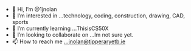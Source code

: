- 👋 Hi, I’m @1jnolan
- 👀 I’m interested in ...technology, coding, construction, drawing, CAD, sports
- 🌱 I’m currently learning ...ThisisCS50X
- 💞️ I’m looking to collaborate on ...Im not sure yet.
- 📫 How to reach me ...jnolan@tipperaryetb.ie

<!---
1jnolan/1jnolan is a ✨ special ✨ repository because its `README.md` (this file) appears on your GitHub profile.
You can click the Preview link to take a look at your changes.
--->
